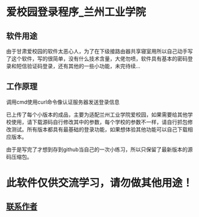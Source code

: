 # 爱校园登录程序_兰州工业学院

## 软件用途

由于甘肃爱校园的软件太恶心人，为了在下级接路由器共享寝室用所以自己动手写了这个软件，写的很简单，没有什么技术含量，大佬勿喷，软件具有基本的密码登录和短信验证码登录，还有其他的一些小功能，未完待续...


## 工作原理
调用cmd使用curl命令像认证服务器发送登录信息

已上传了每个小版本的成品，主要为适配兰州工业学院爱校园，如果需要给其他学校使用，请下载源码自行修改其中的参数，每个学校的参数不一样，请自行抓包修改测试。所有版本都具有最基础的登录功能，如果想体验其他功能可以自己下载相应版本。

由于是写完了才想到存到github当自己的一次小练习，所以只保留了最新版本的源码压缩包。

# 此软件仅供交流学习，请勿做其他用途！

## [联系作者](http://wpa.qq.com/msgrd?v=3&uin=3276735002&site=qq&menu=yes)
